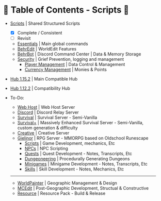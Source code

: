 # :taco: Table of Contents - Scripts :taco:
- [Scripts](../scripts/) | Shared Structured Scripts
    - [x] Complete / Consistent
    - [ ] Revisit
    - [Essentials]() | Main global commands
    - [BehrEdit]() | WorldEdit Features
    - [BehrBot]() | Discord Command Center | Data & Memory Storage
    - [Security]() | Grief Prevention, logging and management
        - [Player Management]() | Data Control & Management
        - [Currency Management]() | Monies & Points

- [Hub 1.15.2](Hub%201.15.2/plugins/Denizen/scripts) | Main Compatible Hub
- [Hub 1.12.2](Hub%201.12.2/plugins/Denizen/scripts) | Compatibility Hub
- To-Do:
    - [Web Host]() | Web Host Server
    - [Discord]() | Discord Relay Server
    - [Survival]() | Survival Server - Semi-Vanilla
    - [Survival+]() | Massively Enhanced Survival Server - Semi-Vanilla, custom generation & difficulty
    - [Creative]() | Creative Server
    - [Gielinor]() | RPG Server - MMORPG based on Oldschool Runescape
        - [Scripts]() | Game Development, mechanics, Etc
        - [NPCs]() | NPC Scripting
        - [Quests]() | Quest Development - Notes, Transcripts, Etc
        - [Dungeoneering]() | Procedurally Generating Dungeons
        - [Minigames]() | Minigame Development - Notes, Transcripts, Etc
        - [Skills]() | Skill Development - Notes, Mechanics, Etc
    ------
    - [WorldPainter]() | Geographic Management & Design
    - [MCEdit]() | Post-Geographic Development, Structual & Constructive
    - [Resource]() | Resource Pack - Build & Release
